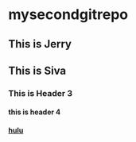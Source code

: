 # mysecondgitrepo

## This is Jerry

## This is Siva

### This is Header 3

#### this is header 4

#### [hulu](https://hulu.com)
